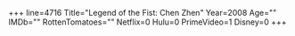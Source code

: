 +++
line=4716
Title="Legend of the Fist: Chen Zhen"
Year=2008
Age=""
IMDb=""
RottenTomatoes=""
Netflix=0
Hulu=0
PrimeVideo=1
Disney=0
+++

